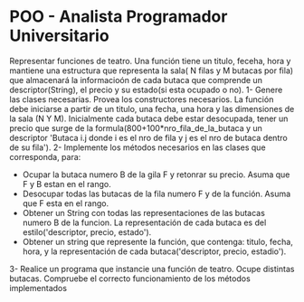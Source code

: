 # POO - Analista Programador Universitario

Representar funciones de teatro. Una función tiene un titulo, feceha, hora y mantiene una estructura que representa la sala( N filas y M butacas por fila) que almacenará la informacioón de cada butaca que comprende un descriptor(String), el precio y su estado(si esta ocupado o no).
1- Genere las clases necesarias. Provea los constructores necesarios. La función debe iniciarse a partir de un titulo, una fecha, una hora y las dimensiones de la sala (N Y M). Inicialmente cada butaca debe estar desocupada, tener un precio que surge de la formula(800+100*nro_fila_de_la_butaca y un descriptor 'Butaca i.j donde i es el nro de fila y j es el nro de butaca dentro de su fila').
2- Implemente los métodos necesarios en las clases que corresponda, para:
   - Ocupar la butaca numero B de la gila F y retonrar su precio. Asuma que F y B estan en el rango. 
   - Desocupar todas las butacas de la fila numero F y de la función. Asuma que F esta en el rango.
   - Obtener un String con todas las representaciones de las butacas numero B de la funcion. La representación
 de cada butaca es del estilo('descriptor, precio, estado').
   - Obtener un string que represente la función, que contenga: titulo, fecha, hora, y la representación de cada butaca('descriptor, precio, estadio').

3- Realice un programa que instancie una función de teatro. Ocupe distintas butacas. Compruebe el correcto funcionamiento de los métodos implementados
